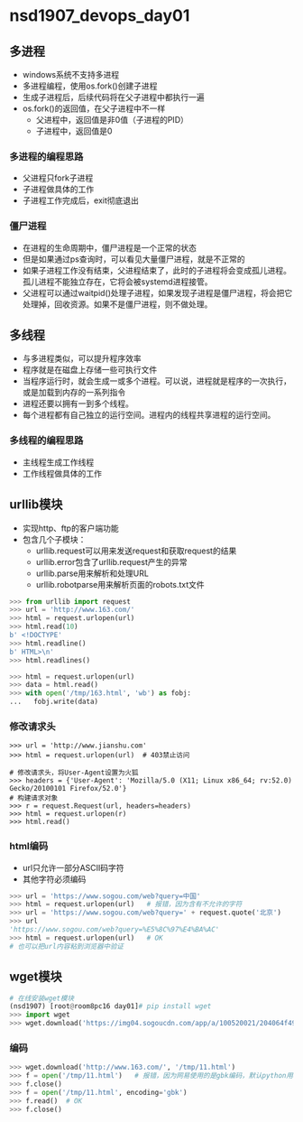 # nsd1907_devops_day01

## 多进程

- windows系统不支持多进程
- 多进程编程，使用os.fork()创建子进程
- 生成子进程后，后续代码将在父子进程中都执行一遍
- os.fork()的返回值，在父子进程中不一样
  - 父进程中，返回值是非0值（子进程的PID）
  - 子进程中，返回值是0

### 多进程的编程思路

- 父进程只fork子进程
- 子进程做具体的工作
- 子进程工作完成后，exit彻底退出

### 僵尸进程

- 在进程的生命周期中，僵尸进程是一个正常的状态
- 但是如果通过ps查询时，可以看见大量僵尸进程，就是不正常的
- 如果子进程工作没有结束，父进程结束了，此时的子进程将会变成孤儿进程。孤儿进程不能独立存在，它将会被systemd进程接管。
- 父进程可以通过waitpid()处理子进程，如果发现子进程是僵尸进程，将会把它处理掉，回收资源。如果不是僵尸进程，则不做处理。

## 多线程

- 与多进程类似，可以提升程序效率
- 程序就是在磁盘上存储一些可执行文件
- 当程序运行时，就会生成一或多个进程。可以说，进程就是程序的一次执行，或是加载到内存的一系列指令
- 进程还要以拥有一到多个线程。
- 每个进程都有自己独立的运行空间。进程内的线程共享进程的运行空间。

### 多线程的编程思路

- 主线程生成工作线程
- 工作线程做具体的工作

## urllib模块

- 实现http、ftp的客户端功能
- 包含几个子模块：
  - urllib.request可以用来发送request和获取request的结果
  - urllib.error包含了urllib.request产生的异常
  - urllib.parse用来解析和处理URL
  - urllib.robotparse用来解析页面的robots.txt文件

```python
>>> from urllib import request
>>> url = 'http://www.163.com/'
>>> html = request.urlopen(url)
>>> html.read(10)
b' <!DOCTYPE'
>>> html.readline()
b' HTML>\n'
>>> html.readlines()

>>> html = request.urlopen(url)
>>> data = html.read()
>>> with open('/tmp/163.html', 'wb') as fobj:
...   fobj.write(data)
```

### 修改请求头

```shell
>>> url = 'http://www.jianshu.com'
>>> html = request.urlopen(url)  # 403禁止访问

# 修改请求头，将User-Agent设置为火狐
>>> headers = {'User-Agent': 'Mozilla/5.0 (X11; Linux x86_64; rv:52.0) Gecko/20100101 Firefox/52.0'}
# 构建请求对象
>>> r = request.Request(url, headers=headers)
>>> html = request.urlopen(r)
>>> html.read()

```

### html编码

- url只允许一部分ASCII码字符
- 其他字符必须编码

```python
>>> url = 'https://www.sogou.com/web?query=中国'
>>> html = request.urlopen(url)   # 报错，因为含有不允许的字符
>>> url = 'https://www.sogou.com/web?query=' + request.quote('北京')
>>> url
'https://www.sogou.com/web?query=%E5%8C%97%E4%BA%AC'
>>> html = request.urlopen(url)   # OK
# 也可以把url内容粘到浏览器中验证
```

## wget模块

```python
# 在线安装wget模块
(nsd1907) [root@room8pc16 day01]# pip install wget
>>> import wget
>>> wget.download('https://img04.sogoucdn.com/app/a/100520021/204064f49f95bae8f87edb7280b5f2cb', '/tmp/a.jpg')
```

### 编码

```python
>>> wget.download('http://www.163.com/', '/tmp/11.html')
>>> f = open('/tmp/11.html')   # 报错，因为网易使用的是gbk编码，默认python用utf8编码打开文件
>>> f.close()
>>> f = open('/tmp/11.html', encoding='gbk')
>>> f.read()  # OK
>>> f.close()
```









